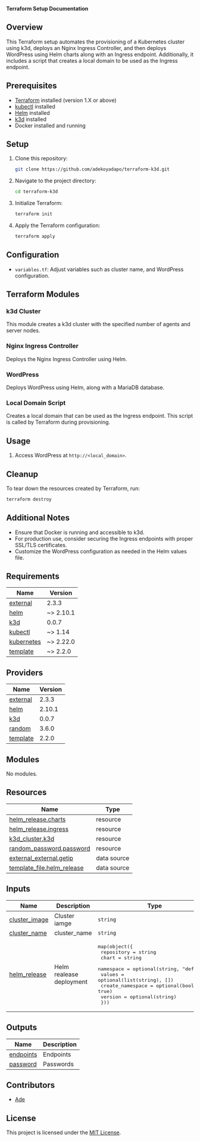**Terraform Setup Documentation**

## Overview

This Terraform setup automates the provisioning of a Kubernetes cluster using k3d, deploys an Nginx Ingress Controller, and then deploys WordPress using Helm charts along with an Ingress endpoint. Additionally, it includes a script that creates a local domain to be used as the Ingress endpoint.

## Prerequisites

- [Terraform](https://www.terraform.io/downloads.html) installed (version 1.X or above)
- [kubectl](https://kubernetes.io/docs/tasks/tools/install-kubectl/) installed
- [Helm](https://helm.sh/docs/intro/install/) installed
- [k3d](https://k3d.io/#installation) installed
- Docker installed and running

## Setup

1. Clone this repository:

    ```bash
    git clone https://github.com/adekoyadapo/terraform-k3d.git
    ```

2. Navigate to the project directory:

    ```bash
    cd terraform-k3d
    ```

3. Initialize Terraform:

    ```bash
    terraform init
    ```

4. Apply the Terraform configuration:

    ```bash
    terraform apply
    ```

## Configuration

- `variables.tf`: Adjust variables such as cluster name, and WordPress configuration.

## Terraform Modules

### k3d Cluster

This module creates a k3d cluster with the specified number of agents and server nodes.

### Nginx Ingress Controller

Deploys the Nginx Ingress Controller using Helm.

### WordPress

Deploys WordPress using Helm, along with a MariaDB database.

### Local Domain Script

Creates a local domain that can be used as the Ingress endpoint. This script is called by Terraform during provisioning.

## Usage

1. Access WordPress at `http://<local_domain>`.

## Cleanup

To tear down the resources created by Terraform, run:

```bash
terraform destroy
```

## Additional Notes

- Ensure that Docker is running and accessible to k3d.
- For production use, consider securing the Ingress endpoints with proper SSL/TLS certificates.
- Customize the WordPress configuration as needed in the Helm values file.

<!-- BEGIN_TF_DOCS -->
## Requirements

| Name | Version |
|------|---------|
| <a name="requirement_external"></a> [external](#requirement\_external) | 2.3.3 |
| <a name="requirement_helm"></a> [helm](#requirement\_helm) | ~> 2.10.1 |
| <a name="requirement_k3d"></a> [k3d](#requirement\_k3d) | 0.0.7 |
| <a name="requirement_kubectl"></a> [kubectl](#requirement\_kubectl) | ~> 1.14 |
| <a name="requirement_kubernetes"></a> [kubernetes](#requirement\_kubernetes) | ~> 2.22.0 |
| <a name="requirement_template"></a> [template](#requirement\_template) | ~> 2.2.0 |

## Providers

| Name | Version |
|------|---------|
| <a name="provider_external"></a> [external](#provider\_external) | 2.3.3 |
| <a name="provider_helm"></a> [helm](#provider\_helm) | 2.10.1 |
| <a name="provider_k3d"></a> [k3d](#provider\_k3d) | 0.0.7 |
| <a name="provider_random"></a> [random](#provider\_random) | 3.6.0 |
| <a name="provider_template"></a> [template](#provider\_template) | 2.2.0 |

## Modules

No modules.

## Resources

| Name | Type |
|------|------|
| [helm_release.charts](https://registry.terraform.io/providers/hashicorp/helm/latest/docs/resources/release) | resource |
| [helm_release.ingress](https://registry.terraform.io/providers/hashicorp/helm/latest/docs/resources/release) | resource |
| [k3d_cluster.k3d](https://registry.terraform.io/providers/pvotal-tech/k3d/0.0.7/docs/resources/cluster) | resource |
| [random_password.password](https://registry.terraform.io/providers/hashicorp/random/latest/docs/resources/password) | resource |
| [external_external.getip](https://registry.terraform.io/providers/hashicorp/external/2.3.3/docs/data-sources/external) | data source |
| [template_file.helm_release](https://registry.terraform.io/providers/hashicorp/template/latest/docs/data-sources/file) | data source |

## Inputs

| Name | Description | Type | Default | Required |
|------|-------------|------|---------|:--------:|
| <a name="input_cluster_image"></a> [cluster\_image](#input\_cluster\_image) | Cluster iamge | `string` | `"rancher/k3s:v1.27.4-k3s1"` | no |
| <a name="input_cluster_name"></a> [cluster\_name](#input\_cluster\_name) | cluster\_name | `string` | `"demo"` | no |
| <a name="input_helm_release"></a> [helm\_release](#input\_helm\_release) | Helm realease deployment | <pre>map(object({<br>    repository       = string<br>    chart            = string<br>    namespace        = optional(string, "default")<br>    values           = optional(list(string), [])<br>    create_namespace = optional(bool, true)<br>    version          = optional(string)<br>  }))</pre> | <pre>{<br>  "wordpress": {<br>    "chart": "wordpress",<br>    "namespace": "wordpress",<br>    "repository": "oci://registry-1.docker.io/bitnamicharts"<br>  }<br>}</pre> | no |

## Outputs

| Name | Description |
|------|-------------|
| <a name="output_endpoints"></a> [endpoints](#output\_endpoints) | Endpoints |
| <a name="output_password"></a> [password](#output\_password) | Passwords |
<!-- END_TF_DOCS -->

## Contributors

- [Ade](https://github.com/adekoyadapo)

## License

This project is licensed under the [MIT License](LICENSE).